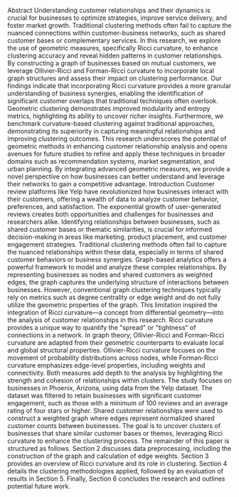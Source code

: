 Abstract
Understanding customer relationships and their dynamics is crucial for businesses to optimize strategies, improve service delivery, and foster market growth. Traditional clustering methods often fail to capture the nuanced connections within customer-business networks, such as shared customer bases or complementary services. In this research, we explore the use of geometric measures, specifically Ricci curvature, to enhance clustering accuracy and reveal hidden patterns in customer relationships. By constructing a graph of businesses based on mutual customers, we leverage Ollivier-Ricci and Forman-Ricci curvature to incorporate local graph structures and assess their impact on clustering performance.
Our findings indicate that incorporating Ricci curvature provides a more granular understanding of business synergies, enabling the identification of significant customer overlaps that traditional techniques often overlook. Geometric clustering demonstrates improved modularity and entropy metrics, highlighting its ability to uncover richer insights. Furthermore, we benchmark curvature-based clustering against traditional approaches, demonstrating its superiority in capturing meaningful relationships and improving clustering outcomes.
This research underscores the potential of geometric methods in enhancing customer relationship analysis and opens avenues for future studies to refine and apply these techniques in broader domains such as recommendation systems, market segmentation, and urban planning. By integrating advanced geometric measures, we provide a novel perspective on how businesses can better understand and leverage their networks to gain a competitive advantage.
Introduction
Customer review platforms like Yelp have revolutionized how businesses interact with their customers, offering a wealth of data to analyze customer behavior, preferences, and satisfaction. The exponential growth of user-generated reviews creates both opportunities and challenges for businesses and researchers alike. Identifying relationships between businesses, such as shared customer bases or thematic similarities, is crucial for informed decision-making in areas like marketing, product placement, and customer engagement strategies. Traditional clustering methods often fail to capture the nuanced relationships within these data, especially in terms of shared customer behaviors or business synergies.
Graph-based analytics offers a powerful framework to model and analyze these complex relationships. By representing businesses as nodes and shared customers as weighted edges, the graph captures the underlying structure of interactions between businesses. However, conventional graph clustering techniques typically rely on metrics such as degree centrality or edge weight and do not fully utilize the geometric properties of the graph. This limitation inspired the integration of Ricci curvature—a concept from differential geometry—into the analysis of customer relationships in this research.
Ricci curvature provides a unique way to quantify the "spread" or "tightness" of connections in a network. In graph theory, Ollivier-Ricci and Forman-Ricci curvature are adapted from their geometric counterparts to evaluate local and global structural properties. Ollivier-Ricci curvature focuses on the movement of probability distributions across nodes, while Forman-Ricci curvature emphasizes edge-level properties, including weights and connectivity. Both measures add depth to the analysis by highlighting the strength and cohesion of relationships within clusters.
The study focuses on businesses in Phoenix, Arizona, using data from the Yelp dataset. The dataset was filtered to retain businesses with significant customer engagement, such as those with a minimum of 100 reviews and an average rating of four stars or higher. Shared customer relationships were used to construct a weighted graph where edges represent normalized shared customer counts between businesses. The goal is to uncover clusters of businesses that share similar customer bases or themes, leveraging Ricci curvature to enhance the clustering process.
The remainder of this paper is structured as follows. Section 2 discusses data preprocessing, including the construction of the graph and calculation of edge weights. Section 3 provides an overview of Ricci curvature and its role in clustering. Section 4 details the clustering methodologies applied, followed by an evaluation of results in Section 5. Finally, Section 6 concludes the research and outlines potential future work.
